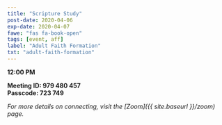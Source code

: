 ```yaml
---
title: "Scripture Study"
post-date: 2020-04-06
exp-date: 2020-04-07
fawe: "fas fa-book-open"
tags: [event, aff]
label: "Adult Faith Formation"
txt: "adult-faith-formation"
---
```

**12:00 PM**

**Meeting ID: 979 480 457**
<br>
**Passcode: 723 749**

*For more details on connecting, visit the [Zoom]({{ site.baseurl }}/zoom) page.*